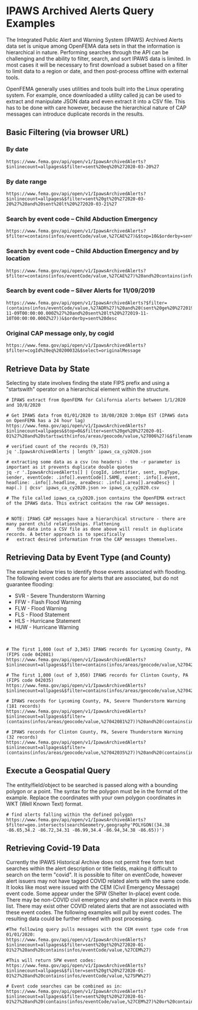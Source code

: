 # IPAWS Archived Alerts Query Examples

The Integrated Public Alert and Warning System (IPAWS) Archived Alerts data set is unique among OpenFEMA data sets in that the information is hierarchical in nature. Performing searches through the API can be challenging and the ability to filter, search, and sort IPAWS data is limited. In most cases it will be necessary to first download a subset based on a filter to limit data to a region or date, and then post-process offline with external tools.

OpenFEMA generally uses utilities and tools built into the Linux operating system. For example, once downloaded a utility called jq can be used to extract and manipulate JSON data and even extract it into a CSV file. This has to be done with care however, because the hierarchical nature of CAP messages can introduce duplicate records in the results.

## Basic Filtering (via browser URL)
### By date

    https://www.fema.gov/api/open/v1/IpawsArchivedAlerts?$inlinecount=allpages&$filter=sent%20eq%20%272020-03-20%27

### By date range

    https://www.fema.gov/api/open/v1/IpawsArchivedAlerts?$inlinecount=allpages&$filter=sent%20gt%20%272020-03-20%27%20and%20sent%20lt%20%272020-03-21%27

### Search by event code – Child Abduction Emergency

    https://www.fema.gov/api/open/v1/IpawsArchivedAlerts?$filter=contains(infos/eventCode/value,%27CAE%27)&$top=10&$orderby=sent%20desc
    
### Search by event code – Child Abduction Emergency and by location

    https://www.fema.gov/api/open/v1/IpawsArchivedAlerts?$filter=contains(infos/eventCode/value,%27CAE%27)%20and%20contains(infos/areas/geocode/value,%27051059%27)&$top=1&$orderby=sent%20desc

### Search by event code – Silver Alerts for 11/09/2019

    https://www.fema.gov/api/open/v1/IpawsArchivedAlerts?$filter=(contains(infos/eventCode/value,%27ADR%27)%20and%20(sent%20ge%20%272019-11-09T00:00:00.000Z%27%20and%20sent%20lt%20%272019-11-10T00:00:00.000Z%27))&$orderby=sent%20desc

### Original CAP message only, by cogid

    https://www.fema.gov/api/open/v1/IpawsArchivedAlerts?$filter=cogId%20eq%20200032&$select=originalMessage

## Retrieve Data by State

Selecting by state involves finding the state FIPS prefix and using a "startswith" operator on a hierarchical element within the structure.
    
    # IPAWS extract from OpenFEMA for California alerts between 1/1/2020 and 10/8/2020
    
    # Get IPAWS data from 01/01/2020 to 10/08/2020 3:00pm EST (IPAWS data on OpenFEMA has a 24 hour lag)
    https://www.fema.gov/api/open/v1/IpawsArchivedAlerts?$inlinecount=allpages&$top=0&$filter=sent%20ge%20%272020-01-01%27%20and%20startswith(infos/areas/geocode/value,%27006%27)&$filename=ipaws_ca_cy2020.json
    
    # verified count of the records (9,753)
    jq '.IpawsArchivedAlerts | length' ipaws_ca_cy2020.json
    
    # extracting some data as a csv (no headers) - the -r parameter is important as it prevents duplicate double quotes
    jq -r '.IpawsArchivedAlerts[] | {cogId, identifier, sent, msgType, sender, eventCode: .info[].eventCode[].SAME, event: .info[].event, headline: .info[].headline, areaDesc: .info[].area[].areaDesc} | map(.) | @csv' ipaws_ca_cy2020.json >> ipaws_ca_cy2020.csv
    
    # The file called ipaws_ca_cy2020.json contains the OpenFEMA extract of the IPAWS data. This extract contains the raw CAP messages.
    
    
    # NOTE: IPAWS CAP messages have a hierarchical structure - there are many parent child relationships. Flattening
    #   the data into a CSV file as done above will result in duplicate records. A better approach is to specifically
    #   extract desired information from the CAP messages themselves.

## Retrieving Data by Event Type (and County)
The example below tries to identify those events associated with flooding. The following event codes are for alerts that are associated, but do not guarantee flooding:

- SVR - Severe Thunderstorm Warning
- FFW - Flash Flood Warning
- FLW - Flood Warning
- FLS - Flood Statement
- HLS - Hurricane Statement
- HUW - Hurricane Warning

<br>

    # The first 1,000 (out of 3,345) IPAWS records for Lycoming County, PA (FIPS code 042081)
    https://www.fema.gov/api/open/v1/IpawsArchivedAlerts?$inlinecount=allpages&$filter=contains(infos/areas/geocode/value,%27042081%27)
    
    # The first 1,000 (out of 3,050) IPAWS records for Clinton County, PA (FIPS code 042035)
    https://www.fema.gov/api/open/v1/IpawsArchivedAlerts?$inlinecount=allpages&$filter=contains(infos/areas/geocode/value,%27042081%27)
    
    # IPAWS records for Lycoming County, PA, Severe Thunderstorm Warning (181 records)
    https://www.fema.gov/api/open/v1/IpawsArchivedAlerts?$inlinecount=allpages&$filter=(contains(infos/areas/geocode/value,%27042081%27))%20and%20(contains(infos/eventCode/value,%27SVR%27))
    
    # IPAWS records for Clinton County, PA, Severe Thunderstorm Warning (32 records)
    https://www.fema.gov/api/open/v1/IpawsArchivedAlerts?$inlinecount=allpages&$filter=(contains(infos/areas/geocode/value,%27042035%27))%20and%20(contains(infos/eventCode/value,%27FLW%27))

## Execute a Geospatial Query

The entity/field/object to be searched is passed along with a bounding polygon or a point. The syntax for the polygon must be in the format of the example. Replace the coordinates with your own polygon coordinates in WKT (Well Known Text) format.

    # find alerts falling within the defined polygon 
    https://www.fema.gov/api/open/v1/IpawsArchivedAlerts?$filter=geo.intersects(searchGeometry,geography'POLYGON((34.38 -86.65,34.2 -86.72,34.31 -86.99,34.4 -86.94,34.38 -86.65))')
    
## Retrieving Covid-19 Data

Currently the IPAWS Historical Archive does not permit free form text searches within the alert description or title fields, making it difficult to search on the term "covid". It is possible to filter on eventCode, however alert issuers may not have tagged COVID related alerts with the same code. It looks like most were issued with the CEM (Civil Emergency Message) event code. Some appear under the SPW (Shelter In-place) event code. There may be non-COVID civil emergency and shelter in place events in this list. There may exist other COVID related alerts that are not associated with these event codes. The following examples will pull by event codes. The resulting data could be further refined with post processing.

    #The following query pulls messages with the CEM event type code from 01/01/2020:
    https://www.fema.gov/api/open/v1/IpawsArchivedAlerts?$inlinecount=allpages&$filter=sent%20gt%20%272020-01-01%27%20and%20contains(infos/eventCode/value,%27CEM%27)
    
    #This will return SPW event codes:
    https://www.fema.gov/api/open/v1/IpawsArchivedAlerts?$inlinecount=allpages&$filter=sent%20gt%20%272020-01-01%27%20and%20contains(infos/eventCode/value,%27SPW%27)
    
    # Event code searches can be combined as in:
    https://www.fema.gov/api/open/v1/IpawsArchivedAlerts?$inlinecount=allpages&$filter=sent%20gt%20%272020-01-01%27%20and%20(contains(infos/eventCode/value,%27CEM%27)%20or%20contains(infos/eventCode/value,%27SPW%27))
